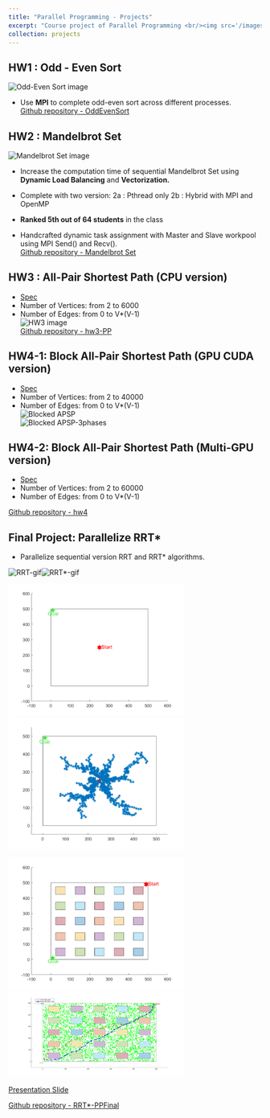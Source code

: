 ```yaml
---
title: "Parallel Programming - Projects"
excerpt: "Course project of Parallel Programming <br/><img src='/images/graph_v28.gif' style='margin-left:15%' >"
collection: projects
---
```



## HW1 : Odd - Even Sort
![Odd-Even Sort image](https://github.com/GoroYeh56/images/illustration.png)  

* Use **MPI** to complete odd-even sort across different processes.  
[Github repository - OddEvenSort](https://github.com/GoroYeh56/Odd_Even_Sort---Parallel_Programming)


## HW2 : Mandelbrot Set
![Mandelbrot Set image](https://github.com/GoroYeh56/images/mandelbrot_fast.png)  
* Increase the computation time of sequential Mandelbrot Set using **Dynamic Load Balancing** and **Vectorization.**
* Complete with two version: 
  2a : Pthread only
  2b : Hybrid with MPI and OpenMP

* **Ranked 5th out of 64 students** in the class
* Handcrafted dynamic task assignment with Master and Slave workpool using MPI Send() and Recv().  
[Github repository - Mandelbrot Set](https://github.com/GoroYeh56/Mandelbrot_Set---Parallel_Programming)


## HW3 : All-Pair Shortest Path (CPU version)  
* [Spec](https://apollo.cs.nthu.edu.tw/pp20/hw3/) 
* Number of Vertices: from 2 to  6000  
* Number of Edges: from 0 to  V*(V-1)  
![HW3 image](https://github.com/GoroYeh56/images/APSP.png)  
[Github repository - hw3-PP](https://github.com/GoroYeh56/AllPairsShortestPath--ParallelProgramming)

## HW4-1: Block All-Pair Shortest Path (GPU CUDA version)
* [Spec](https://apollo.cs.nthu.edu.tw/pp20/hw4-1/#input-output-format)  
* Number of Vertices: from 2 to  40000    
* Number of Edges: from 0 to  V*(V-1)  
![Blocked APSP](https://github.com/GoroYeh56/images/BlockedAPSP_illus.PNG)  
![Blocked APSP-3phases](https://github.com/GoroYeh56/images/BlockedAPSP_3phases.PNG)  
## HW4-2: Block All-Pair Shortest Path (Multi-GPU version)  
* [Spec](https://apollo.cs.nthu.edu.tw/pp20/hw4-2/)  
* Number of Vertices: from 2 to  60000    
* Number of Edges: from 0 to  V*(V-1)  
<!-- ![Blocked APSP Multi-GPU]()   -->
[Github repository - hw4](https://github.com/GoroYeh56/AllPairsShortestPath_CUDA--ParallelProgramming)

## Final Project: Parallelize RRT* 

* Parallelize sequential version RRT and RRT* algorithms.  

<img src="/images/graph_v3001.gif" alt="RRT-gif" width="350"/><img src="/images/graph_v28.gif" alt="RRT*-gif" width="350"/> 

<img src="/images/graph_v301_start.png" alt="RRT start" width="350"/><img src="/images/graph_v101.png" alt="RRT end" width="350"/> 

<img src="/images/graph_v28_start.png" alt="RRT* start" width="350"/><img src="/images/graph_v28.png" alt="RRT* end" width="350"/> 

[Presentation Slide](https://drive.google.com/file/d/1Ohf34b0meSxq7hLQwcmtsyY3wBlIOINA/view?usp=sharing)

[Github repository - RRT*-PPFinal](https://github.com/GoroYeh56/RRTstar_Parallel-Programming)

